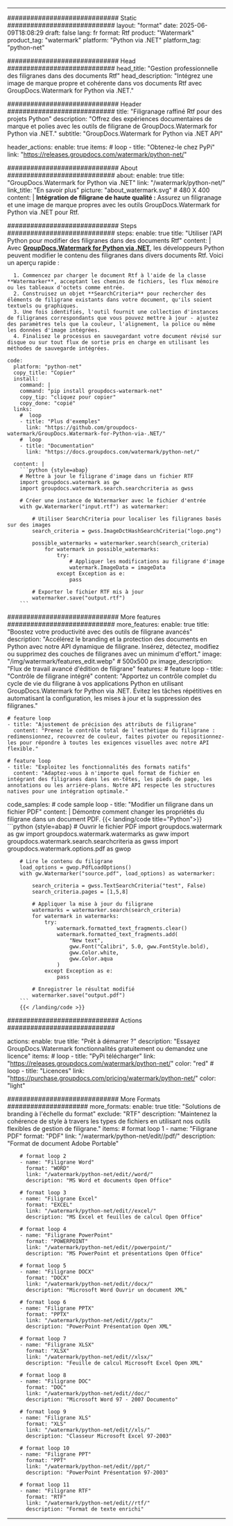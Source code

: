 
---
############################# Static ############################
layout: "format"
date:  2025-06-09T18:08:29
draft: false
lang: fr
format: Rtf
product: "Watermark"
product_tag: "watermark"
platform: "Python via .NET"
platform_tag: "python-net"

############################# Head ############################
head_title: "Gestion professionnelle des filigranes dans des documents Rtf"
head_description: "Intégrez une image de marque propre et cohérente dans vos documents Rtf avec GroupDocs.Watermark for Python via .NET."

############################# Header ############################
title: "Filigranage raffiné Rtf pour des projets Python" 
description: "Offrez des expériences documentaires de marque et polies avec les outils de filigrane de GroupDocs.Watermark for Python via .NET."
subtitle: "GroupDocs.Watermark for Python via .NET API" 

header_actions:
  enable: true
  items:
    #  loop
    - title: "Obtenez-le chez PyPi"
      link: "https://releases.groupdocs.com/watermark/python-net/"
      
############################# About ############################
about:
    enable: true
    title: "GroupDocs.Watermark for Python via .NET"
    link: "/watermark/python-net/"
    link_title: "En savoir plus"
    picture: "about_watermark.svg" # 480 X 400
    content: |
       **Intégration de filigrane de haute qualité :** Assurez un filigranage et une image de marque propres avec les outils GroupDocs.Watermark for Python via .NET pour Rtf.

############################# Steps ############################
steps:
    enable: true
    title: "Utiliser l'API Python pour modifier des filigranes dans des documents Rtf"
    content: |
      Avec **[GroupDocs.Watermark for Python via .NET](https://products.groupdocs.com/watermark/python-net/)**, les développeurs Python peuvent modifier le contenu des filigranes dans divers documents Rtf. Voici un aperçu rapide :
      
      1. Commencez par charger le document Rtf à l'aide de la classe **Watermarker**, acceptant les chemins de fichiers, les flux mémoire ou les tableaux d'octets comme entrée.
      2. Construisez un objet **SearchCriteria** pour rechercher des éléments de filigrane existants dans votre document, qu'ils soient textuels ou graphiques.
      3. Une fois identifiés, l'outil fournit une collection d'instances de filigranes correspondants que vous pouvez mettre à jour - ajustez des paramètres tels que la couleur, l'alignement, la police ou même les données d'image intégrées.
      4. Finalisez le processus en sauvegardant votre document révisé sur disque ou sur tout flux de sortie pris en charge en utilisant les méthodes de sauvegarde intégrées.
   
    code:
      platform: "python-net"
      copy_title: "Copier"
      install:
        command: |
        command: "pip install groupdocs-watermark-net"
        copy_tip: "cliquez pour copier"
        copy_done: "copié"
      links:
        #  loop
        - title: "Plus d'exemples"
          link: "https://github.com/groupdocs-watermark/GroupDocs.Watermark-for-Python-via-.NET/"
        #  loop
        - title: "Documentation"
          link: "https://docs.groupdocs.com/watermark/python-net/"
          
      content: |
        ```python {style=abap}
        # Mettre à jour le filigrane d'image dans un fichier RTF
        import groupdocs.watermark as gw
        import groupdocs.watermark.search.searchcriteria as gwss

        # Créer une instance de Watermarker avec le fichier d'entrée
        with gw.Watermarker("input.rtf") as watermarker:

            # Utiliser SearchCriteria pour localiser les filigranes basés sur des images
            search_criteria = gwss.ImageDctHashSearchCriteria("logo.png")

            possible_watermarks = watermarker.search(search_criteria)
                for watermark in possible_watermarks:
                    try:
                        # Appliquer les modifications au filigrane d'image
                        watermark.ImageData = imageData
                    except Exception as e:
                        pass

            # Exporter le fichier RTF mis à jour
            watermarker.save("output.rtf")
        ```     

############################# More features ############################
more_features:
  enable: true
  title: "Boostez votre productivité avec des outils de filigrane avancés"
  description: "Accélérez le branding et la protection des documents en Python avec notre API dynamique de filigrane. Insérez, détectez, modifiez ou supprimez des couches de filigranes avec un minimum d'effort."
  image: "/img/watermark/features_edit.webp" # 500x500 px
  image_description: "Flux de travail avancé d'édition de filigrane"
  features:
    # feature loop
    - title: "Contrôle de filigrane intégré"
      content: "Apportez un contrôle complet du cycle de vie du filigrane à vos applications Python en utilisant GroupDocs.Watermark for Python via .NET. Évitez les tâches répétitives en automatisant la configuration, les mises à jour et la suppression des filigranes."

    # feature loop
    - title: "Ajustement de précision des attributs de filigrane"
      content: "Prenez le contrôle total de l'esthétique du filigrane : redimensionnez, recouvrez de couleur, faites pivoter ou repositionnez-les pour répondre à toutes les exigences visuelles avec notre API flexible."

    # feature loop
    - title: "Exploitez les fonctionnalités des formats natifs"
      content: "Adaptez-vous à n'importe quel format de fichier en intégrant des filigranes dans les en-têtes, les pieds de page, les annotations ou les arrière-plans. Notre API respecte les structures natives pour une intégration optimale."
      
  code_samples:
    # code sample loop
    - title: "Modifier un filigrane dans un fichier PDF"
      content: |
        Démontre comment changer les propriétés du filigrane dans un document PDF.
        {{< landing/code title="Python">}}
        ```python {style=abap}
        # Ouvrir le fichier PDF
        import groupdocs.watermark as gw
        import groupdocs.watermark.watermarks as gww
        import groupdocs.watermark.search.searchcriteria as gwss
        import groupdocs.watermark.options.pdf as gwop

        # Lire le contenu du filigrane
        load_options = gwop.PdfLoadOptions()
        with gw.Watermarker("source.pdf", load_options) as watermarker:

            search_criteria = gwss.TextSearchCriteria("test", False)
            search_criteria.pages = [1,5,8]

            # Appliquer la mise à jour du filigrane
            watermarks = watermarker.search(search_criteria)
            for watermark in watermarks:
                try:
                    watermark.formatted_text_fragments.clear()
                    watermark.formatted_text_fragments.add(
                        "New text", 
                        gww.Font("Calibri", 5.0, gww.FontStyle.bold), 
                        gww.Color.white, 
                        gww.Color.aqua
                    )
                except Exception as e:
                    pass
        
            # Enregistrer le résultat modifié
            watermarker.save("output.pdf")
        ```
        {{< /landing/code >}}


############################# Actions ############################

actions:
  enable: true
  title: "Prêt à démarrer ?"
  description: "Essayez GroupDocs.Watermark fonctionnalités gratuitement ou demandez une licence"
  items:
    #  loop
    - title: "PyPi télécharger"
      link: "https://releases.groupdocs.com/watermark/python-net/"
      color: "red"
        #  loop
    - title: "Licences"
      link: "https://purchase.groupdocs.com/pricing/watermark/python-net/"
      color: "light"


############################# More Formats #####################
more_formats:
    enable: true
    title: "Solutions de branding à l'échelle du format"
    exclude: "RTF"
    description: "Maintenez la cohérence de style à travers les types de fichiers en utilisant nos outils flexibles de gestion de filigrane."
    items: 
        # format loop 1
        - name: "Filigrane PDF"
          format: "PDF"
          link: "/watermark/python-net/edit//pdf/"
          description: "Format de document Adobe Portable"

        # format loop 2
        - name: "Filigrane Word"
          format: "WORD"
          link: "/watermark/python-net/edit//word/"
          description: "MS Word et documents Open Office"
          
        # format loop 3
        - name: "Filigrane Excel"
          format: "EXCEL"
          link: "/watermark/python-net/edit//excel/"
          description: "MS Excel et feuilles de calcul Open Office"

        # format loop 4
        - name: "Filigrane PowerPoint"
          format: "POWERPOINT"
          link: "/watermark/python-net/edit//powerpoint/"
          description: "MS PowerPoint et présentations Open Office"

        # format loop 5
        - name: "Filigrane DOCX"
          format: "DOCX"
          link: "/watermark/python-net/edit//docx/"
          description: "Microsoft Word Ouvrir un document XML"
          
        # format loop 6
        - name: "Filigrane PPTX"
          format: "PPTX"
          link: "/watermark/python-net/edit//pptx/"
          description: "PowerPoint Présentation Open XML"
          
        # format loop 7
        - name: "Filigrane XLSX"
          format: "XLSX"
          link: "/watermark/python-net/edit//xlsx/"
          description: "Feuille de calcul Microsoft Excel Open XML"

        # format loop 8
        - name: "Filigrane DOC"
          format: "DOC"
          link: "/watermark/python-net/edit//doc/"
          description: "Microsoft Word 97 - 2007 Documento"

        # format loop 9
        - name: "Filigrane XLS"
          format: "XLS"
          link: "/watermark/python-net/edit//xls/"
          description: "Classeur Microsoft Excel 97-2003"

        # format loop 10
        - name: "Filigrane PPT"
          format: "PPT"
          link: "/watermark/python-net/edit//ppt/"
          description: "PowerPoint Présentation 97-2003"

        # format loop 11
        - name: "Filigrane RTF"
          format: "RTF"
          link: "/watermark/python-net/edit//rtf/"
          description: "Format de texte enrichi"

---